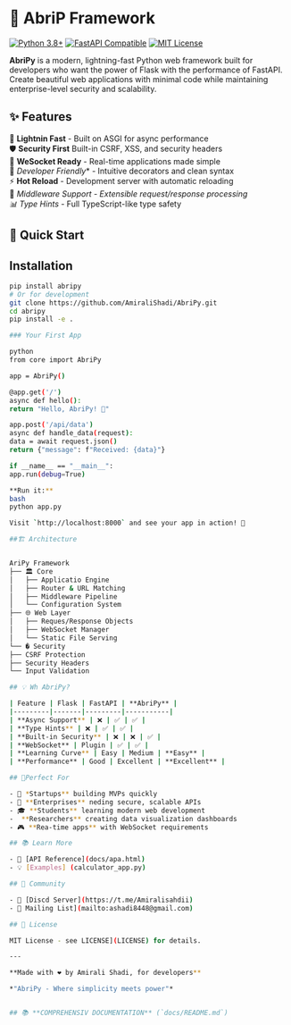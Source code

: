 # 🌟 AbriP Framework

[![Python 3.8+](https://img.shields.io/badge/python-3.8+-blue.svg)](https://www.python.org/downloads/)
[![FastAPI Compatible](https://img.shields.io/badge/ASGI-compatible-green.svg)](https://asgi.readthedocs.io/)
[![MIT License](https://img.shields.io/badge/license-MIT-blue.svg)](LICENSE)

**AbriPy** is a modern, lightning-fast Python web framework built for developers who want the power of Flask with the performance of FastAPI. Create beautiful web applications with minimal code while maintaining enterprise-level security and scalability.

## ✨ Features

🚀 **Lightnin Fast** - Built on ASGI for async performance  
🛡️ **Security First**  Built-in CSRF, XSS, and security headers  
🔌 **WeSocket Ready** - Real-time applications made simple  
🎨 *Developer Friendly** - Intuitive decorators and clean syntax  
⚡ **Hot Reload** - Development server with automatic reloading  
🔧 **Middleware Support* - Extensible request/response processing  
📊 *Type Hints** - Full TypeScript-like type safety  

## 🚀 Quick Start

## Installation

```bash
pip install abripy
# Or for development
git clone https://github.com/AmiraliShadi/AbriPy.git
cd abripy
pip install -e .

### Your First App

python
from core import AbriPy

app = AbriPy()

@app.get('/')
async def hello():
return "Hello, AbriPy! 🚀"

app.post('/api/data')
async def handle_data(request):
data = await request.json()
return {"message": f"Received: {data}"}

if __name__ == "__main__":
app.run(debug=True)

**Run it:**
bash
python app.py

Visit `http://localhost:8000` and see your app in action! 🎉

##🏗️ Architecture


AriPy Framework
├── 🏛️ Core
│   ├── Applicatio Engine
│   ├── Router & URL Matching
│   ├── Middleware Pipeline
│   └── Configuration System
├── 🌐 Web Layer
│   ├── Reques/Response Objects
│   ├── WebSocket Manager
│   └── Static File Serving
└── � Security
├── CSRF Protection
├── Security Headers
└── Input Validation

## 💡 Wh AbriPy?

| Feature | Flask | FastAPI | **AbriPy** |
|---------|-------|---------|-----------|
| **Async Support** | ❌ | ✅ | ✅ |
| **Type Hints** | ❌ | ✅ | ✅ |
| **Built-in Security** | ❌ | ❌ | ✅ |
| **WebSocket** | Plugin | ✅ | ✅ |
| **Learning Curve** | Easy | Medium | **Easy** |
| **Performance** | Good | Excellent | **Excellent** |

## 🎯Perfect For

- 🚀 *Startups** building MVPs quickly
- 🏢 **Enterprises** neding secure, scalable APIs
- 🎓 **Students** learning modern web development
-  **Researchers** creating data visualization dashboards
- 🎮 **Rea-time apps** with WebSocket requirements

## 📚 Learn More

- 🎯 [API Reference](docs/apa.html)
- 💡 [Examples] (calculator_app.py)

## 🤝 Community

- 💬 [Discd Server](https://t.me/Amiralisahdii)
- 📧 Mailing List](mailto:ashadi8448@gmail.com)

## 📄 License

MIT License - see LICENSE](LICENSE) for details.

---

**Made with ❤️ by Amirali Shadi, for developers**

*"AbriPy - Where simplicity meets power"*


## 📚 **COMPREHENSIV DOCUMENTATION** (`docs/README.md`)

```